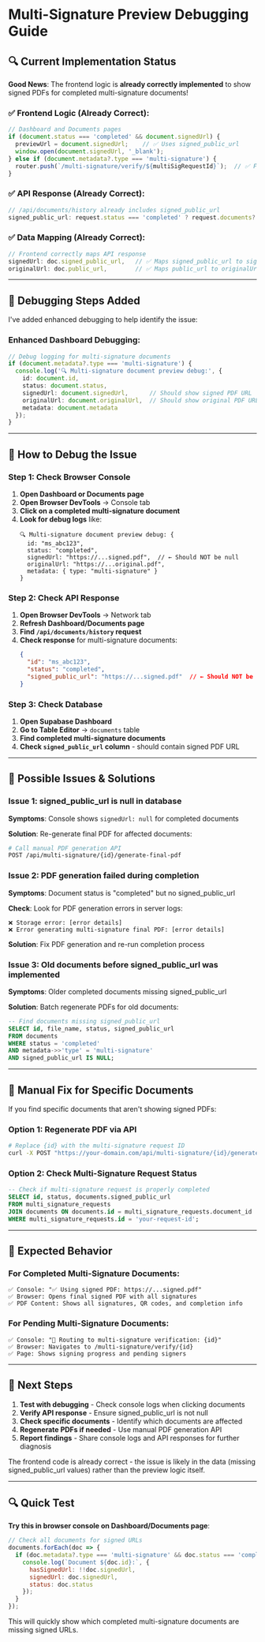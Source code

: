 # Multi-Signature Preview Debugging Guide

## 🔍 **Current Implementation Status**

**Good News**: The frontend logic is **already correctly implemented** to show signed PDFs for completed multi-signature documents! 

### **✅ Frontend Logic (Already Correct)**:
```typescript
// Dashboard and Documents pages
if (document.status === 'completed' && document.signedUrl) {
  previewUrl = document.signedUrl;    // ✅ Uses signed_public_url
  window.open(document.signedUrl, '_blank');
} else if (document.metadata?.type === 'multi-signature') {
  router.push(`/multi-signature/verify/${multiSigRequestId}`);  // ✅ For pending docs
}
```

### **✅ API Response (Already Correct)**:
```typescript
// /api/documents/history already includes signed_public_url
signed_public_url: request.status === 'completed' ? request.documents?.signed_public_url : null,
```

### **✅ Data Mapping (Already Correct)**:
```typescript
// Frontend correctly maps API response
signedUrl: doc.signed_public_url,   // ✅ Maps signed_public_url to signedUrl
originalUrl: doc.public_url,        // ✅ Maps public_url to originalUrl
```

---

## 🔧 **Debugging Steps Added**

I've added enhanced debugging to help identify the issue:

### **Enhanced Dashboard Debugging**:
```typescript
// Debug logging for multi-signature documents
if (document.metadata?.type === 'multi-signature') {
  console.log('🔍 Multi-signature document preview debug:', {
    id: document.id,
    status: document.status,
    signedUrl: document.signedUrl,      // Should show signed PDF URL
    originalUrl: document.originalUrl,  // Should show original PDF URL
    metadata: document.metadata
  });
}
```

---

## 🧪 **How to Debug the Issue**

### **Step 1: Check Browser Console**
1. **Open Dashboard or Documents page**
2. **Open Browser DevTools** → Console tab
3. **Click on a completed multi-signature document**
4. **Look for debug logs** like:
   ```
   🔍 Multi-signature document preview debug: {
     id: "ms_abc123",
     status: "completed",
     signedUrl: "https://...signed.pdf",  // ← Should NOT be null
     originalUrl: "https://...original.pdf",
     metadata: { type: "multi-signature" }
   }
   ```

### **Step 2: Check API Response**
1. **Open Browser DevTools** → Network tab
2. **Refresh Dashboard/Documents page**
3. **Find `/api/documents/history` request**
4. **Check response** for multi-signature documents:
   ```json
   {
     "id": "ms_abc123",
     "status": "completed",
     "signed_public_url": "https://...signed.pdf"  // ← Should NOT be null
   }
   ```

### **Step 3: Check Database**
1. **Open Supabase Dashboard**
2. **Go to Table Editor** → `documents` table
3. **Find completed multi-signature documents**
4. **Check `signed_public_url` column** - should contain signed PDF URL

---

## 🎯 **Possible Issues & Solutions**

### **Issue 1: signed_public_url is null in database**
**Symptoms**: Console shows `signedUrl: null` for completed documents

**Solution**: Re-generate final PDF for affected documents:
```bash
# Call manual PDF generation API
POST /api/multi-signature/{id}/generate-final-pdf
```

### **Issue 2: PDF generation failed during completion**
**Symptoms**: Document status is "completed" but no signed_public_url

**Check**: Look for PDF generation errors in server logs:
```
❌ Storage error: [error details]
❌ Error generating multi-signature final PDF: [error details]
```

**Solution**: Fix PDF generation and re-run completion process

### **Issue 3: Old documents before signed_public_url was implemented**
**Symptoms**: Older completed documents missing signed_public_url

**Solution**: Batch regenerate PDFs for old documents:
```sql
-- Find documents missing signed_public_url
SELECT id, file_name, status, signed_public_url 
FROM documents 
WHERE status = 'completed' 
AND metadata->>'type' = 'multi-signature'
AND signed_public_url IS NULL;
```

---

## 🔧 **Manual Fix for Specific Documents**

If you find specific documents that aren't showing signed PDFs:

### **Option 1: Regenerate PDF via API**
```bash
# Replace {id} with the multi-signature request ID
curl -X POST "https://your-domain.com/api/multi-signature/{id}/generate-final-pdf"
```

### **Option 2: Check Multi-Signature Request Status**
```sql
-- Check if multi-signature request is properly completed
SELECT id, status, documents.signed_public_url
FROM multi_signature_requests
JOIN documents ON documents.id = multi_signature_requests.document_id
WHERE multi_signature_requests.id = 'your-request-id';
```

---

## 🎯 **Expected Behavior**

### **For Completed Multi-Signature Documents**:
```
✅ Console: "✅ Using signed PDF: https://...signed.pdf"
✅ Browser: Opens final signed PDF with all signatures
✅ PDF Content: Shows all signatures, QR codes, and completion info
```

### **For Pending Multi-Signature Documents**:
```
✅ Console: "🔄 Routing to multi-signature verification: {id}"
✅ Browser: Navigates to /multi-signature/verify/{id}
✅ Page: Shows signing progress and pending signers
```

---

## 🚀 **Next Steps**

1. **Test with debugging** - Check console logs when clicking documents
2. **Verify API response** - Ensure signed_public_url is not null
3. **Check specific documents** - Identify which documents are affected
4. **Regenerate PDFs if needed** - Use manual PDF generation API
5. **Report findings** - Share console logs and API responses for further diagnosis

The frontend code is already correct - the issue is likely in the data (missing signed_public_url values) rather than the preview logic itself.

---

## 🔍 **Quick Test**

**Try this in browser console on Dashboard/Documents page**:
```javascript
// Check all documents for signed URLs
documents.forEach(doc => {
  if (doc.metadata?.type === 'multi-signature' && doc.status === 'completed') {
    console.log(`Document ${doc.id}:`, {
      hasSignedUrl: !!doc.signedUrl,
      signedUrl: doc.signedUrl,
      status: doc.status
    });
  }
});
```

This will quickly show which completed multi-signature documents are missing signed URLs.
